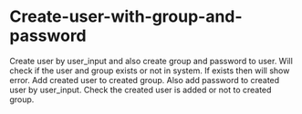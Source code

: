 # Create-user-with-group-and-password

Create user by user_input and also create group and password to user.
Will check if the user and group exists or not in system. If exists then will show error.
Add created user to created group.
Also add password to created user by user_input.
Check the created user is added or not to created group.
